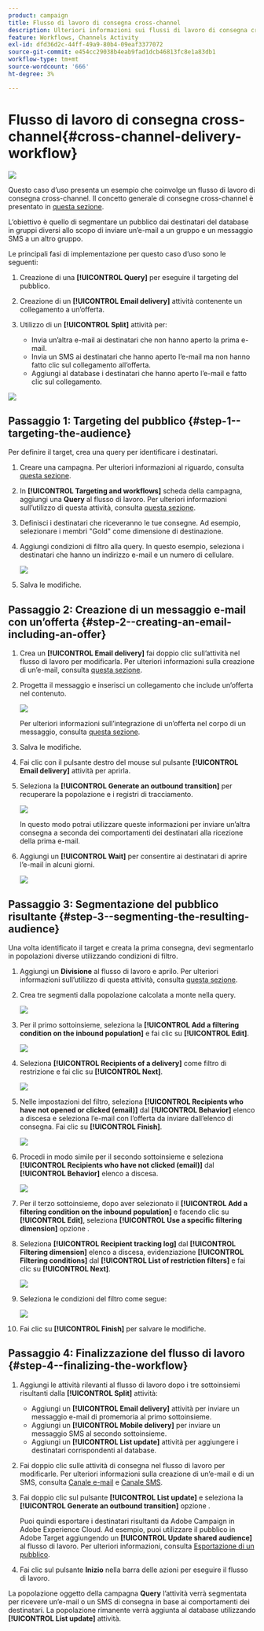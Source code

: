 ```yaml
---
product: campaign
title: Flusso di lavoro di consegna cross-channel
description: Ulteriori informazioni sui flussi di lavoro di consegna cross-channel
feature: Workflows, Channels Activity
exl-id: dfd36d2c-44ff-49a9-80b4-09eaf3377072
source-git-commit: e454cc29038b4eab9fad1dcb46813fc8e1a83db1
workflow-type: tm+mt
source-wordcount: '666'
ht-degree: 3%

---
```


# Flusso di lavoro di consegna cross-channel{#cross-channel-delivery-workflow}

![](../../assets/common.svg)

Questo caso d’uso presenta un esempio che coinvolge un flusso di lavoro di consegna cross-channel. Il concetto generale di consegne cross-channel è presentato in [questa sezione](cross-channel-deliveries.md).

L’obiettivo è quello di segmentare un pubblico dai destinatari del database in gruppi diversi allo scopo di inviare un’e-mail a un gruppo e un messaggio SMS a un altro gruppo.

Le principali fasi di implementazione per questo caso d’uso sono le seguenti:

1. Creazione di una **[!UICONTROL Query]** per eseguire il targeting del pubblico.
1. Creazione di un **[!UICONTROL Email delivery]** attività contenente un collegamento a un’offerta.
1. Utilizzo di un **[!UICONTROL Split]** attività per:

   * Invia un’altra e-mail ai destinatari che non hanno aperto la prima e-mail.
   * Invia un SMS ai destinatari che hanno aperto l’e-mail ma non hanno fatto clic sul collegamento all’offerta.
   * Aggiungi al database i destinatari che hanno aperto l’e-mail e fatto clic sul collegamento.

![](assets/wkf_cross-channel_7.png)

## Passaggio 1: Targeting del pubblico {#step-1--targeting-the-audience}

Per definire il target, crea una query per identificare i destinatari.

1. Creare una campagna. Per ulteriori informazioni al riguardo, consulta [questa sezione](../../campaign/using/setting-up-marketing-campaigns.md#creating-a-campaign).
1. In **[!UICONTROL Targeting and workflows]** scheda della campagna, aggiungi una **Query** al flusso di lavoro. Per ulteriori informazioni sull’utilizzo di questa attività, consulta [questa sezione](query.md).
1. Definisci i destinatari che riceveranno le tue consegne. Ad esempio, selezionare i membri &quot;Gold&quot; come dimensione di destinazione.
1. Aggiungi condizioni di filtro alla query. In questo esempio, seleziona i destinatari che hanno un indirizzo e-mail e un numero di cellulare.

   ![](assets/wkf_cross-channel_3.png)

1. Salva le modifiche.

## Passaggio 2: Creazione di un messaggio e-mail con un’offerta {#step-2--creating-an-email-including-an-offer}

1. Crea un **[!UICONTROL Email delivery]** fai doppio clic sull’attività nel flusso di lavoro per modificarla. Per ulteriori informazioni sulla creazione di un’e-mail, consulta [questa sezione](../../delivery/using/about-email-channel.md).
1. Progetta il messaggio e inserisci un collegamento che include un’offerta nel contenuto.

   ![](assets/wkf_cross-channel_1.png)

   Per ulteriori informazioni sull’integrazione di un’offerta nel corpo di un messaggio, consulta [questa sezione](../../interaction/using/integrating-an-offer-via-the-wizard.md#delivering-with-a-call-to-the-offer-engine).

1. Salva le modifiche.
1. Fai clic con il pulsante destro del mouse sul pulsante **[!UICONTROL Email delivery]** attività per aprirla.
1. Seleziona la **[!UICONTROL Generate an outbound transition]** per recuperare la popolazione e i registri di tracciamento.

   ![](assets/wkf_cross-channel_2.png)

   In questo modo potrai utilizzare queste informazioni per inviare un’altra consegna a seconda dei comportamenti dei destinatari alla ricezione della prima e-mail.

1. Aggiungi un **[!UICONTROL Wait]** per consentire ai destinatari di aprire l’e-mail in alcuni giorni.

   ![](assets/wkf_cross-channel_4.png)

## Passaggio 3: Segmentazione del pubblico risultante {#step-3--segmenting-the-resulting-audience}

Una volta identificato il target e creata la prima consegna, devi segmentarlo in popolazioni diverse utilizzando condizioni di filtro.

1. Aggiungi un **Divisione** al flusso di lavoro e aprilo. Per ulteriori informazioni sull’utilizzo di questa attività, consulta [questa sezione](split.md).
1. Crea tre segmenti dalla popolazione calcolata a monte nella query.

   ![](assets/wkf_cross-channel_6.png)

1. Per il primo sottoinsieme, seleziona la **[!UICONTROL Add a filtering condition on the inbound population]** e fai clic su **[!UICONTROL Edit]**.

   ![](assets/wkf_cross-channel_8.png)

1. Seleziona **[!UICONTROL Recipients of a delivery]** come filtro di restrizione e fai clic su **[!UICONTROL Next]**.

   ![](assets/wkf_cross-channel_9.png)

1. Nelle impostazioni del filtro, seleziona **[!UICONTROL Recipients who have not opened or clicked (email)]** dal **[!UICONTROL Behavior]** elenco a discesa e seleziona l’e-mail con l’offerta da inviare dall’elenco di consegna. Fai clic su **[!UICONTROL Finish]**.

   ![](assets/wkf_cross-channel_10.png)

1. Procedi in modo simile per il secondo sottoinsieme e seleziona **[!UICONTROL Recipients who have not clicked (email)]** dal **[!UICONTROL Behavior]** elenco a discesa.

   ![](assets/wkf_cross-channel_11.png)

1. Per il terzo sottoinsieme, dopo aver selezionato il **[!UICONTROL Add a filtering condition on the inbound population]** e facendo clic su **[!UICONTROL Edit]**, seleziona **[!UICONTROL Use a specific filtering dimension]** opzione .
1. Seleziona **[!UICONTROL Recipient tracking log]** dal **[!UICONTROL Filtering dimension]** elenco a discesa, evidenziazione **[!UICONTROL Filtering conditions]** dal **[!UICONTROL List of restriction filters]** e fai clic su **[!UICONTROL Next]**.

   ![](assets/wkf_cross-channel_12.png)

1. Seleziona le condizioni del filtro come segue:

   ![](assets/wkf_cross-channel_13.png)

1. Fai clic su **[!UICONTROL Finish]** per salvare le modifiche.

## Passaggio 4: Finalizzazione del flusso di lavoro {#step-4--finalizing-the-workflow}

1. Aggiungi le attività rilevanti al flusso di lavoro dopo i tre sottoinsiemi risultanti dalla **[!UICONTROL Split]** attività:

   * Aggiungi un **[!UICONTROL Email delivery]** attività per inviare un messaggio e-mail di promemoria al primo sottoinsieme.
   * Aggiungi un **[!UICONTROL Mobile delivery]** per inviare un messaggio SMS al secondo sottoinsieme.
   * Aggiungi un **[!UICONTROL List update]** attività per aggiungere i destinatari corrispondenti al database.

1. Fai doppio clic sulle attività di consegna nel flusso di lavoro per modificarle. Per ulteriori informazioni sulla creazione di un’e-mail e di un SMS, consulta [Canale e-mail](../../delivery/using/about-email-channel.md) e [Canale SMS](../../delivery/using/sms-channel.md).
1. Fai doppio clic sul pulsante **[!UICONTROL List update]** e seleziona la **[!UICONTROL Generate an outbound transition]** opzione .

   Puoi quindi esportare i destinatari risultanti da Adobe Campaign in Adobe Experience Cloud. Ad esempio, puoi utilizzare il pubblico in Adobe Target aggiungendo un **[!UICONTROL Update shared audience]** al flusso di lavoro. Per ulteriori informazioni, consulta [Esportazione di un pubblico](../../integrations/using/importing-and-exporting-audiences.md#exporting-an-audience).

1. Fai clic sul pulsante **Inizio** nella barra delle azioni per eseguire il flusso di lavoro.

La popolazione oggetto della campagna **Query** l’attività verrà segmentata per ricevere un’e-mail o un SMS di consegna in base ai comportamenti dei destinatari. La popolazione rimanente verrà aggiunta al database utilizzando **[!UICONTROL List update]** attività.
